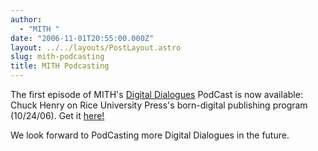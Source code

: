 ```yaml
---
author:
  - "MITH "
date: "2006-11-01T20:55:00.000Z"
layout: ../../layouts/PostLayout.astro
slug: mith-podcasting
title: MITH Podcasting
---
```


The first episode of MITH's [Digital Dialogues](http://web.archive.org/web/20100601170013/http://www.mith2.umd.edu/programs/digitaldialogue/) PodCast is now available: Chuck Henry on Rice University Press's born-digital publishing program (10/24/06). Get it [here!](http://khelone.umd.edu/staff/dreside/dd-10-25.mp3)

We look forward to PodCasting more Digital Dialogues in the future.
